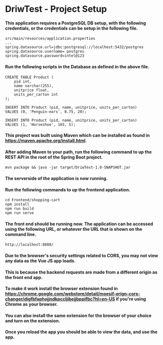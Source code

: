 # DriwTest - Project Setup
#### This application requires a PostgreSQL DB setup, with the following credentials, or the credentials can be setup in the following file.
```
src/main/resources/application.properties
...
spring.datasource.url=jdbc:postgresql://localhost:5432/postgres
spring.datasource.username= postgres
spring.datasource.password=intel@123
``` 
#### Run the following scripts in the Database as defined in the above file.
```
CREATE TABLE Product (
    pid int,
    name varchar(255),
    unitprice float,
    units_per_carton int
);

INSERT INTO Product (pid, name, unitprice, units_per_carton)
VALUES (0, 'Penguin-ears', 8.75, 20);

INSERT INTO Product (pid, name, unitprice, units_per_carton)
VALUES (1, 'Horseshoe', 165, 5);
```
#### This project was built using Maven which can be installed as found in https://maven.apache.org/install.html.
#### After adding Maven to your path, run the following command to up the REST API in the root of the Spring Boot project.
```
mvn package && java -jar target/DriwTest-1.0-SNAPSHOT.jar
```
#### The serverside of the application is now running.
#### Run the following commands to up the frontend application.
```
cd Frontend/shopping-cart
npm install
npm run build
npm run serve
```
#### The front end should be running now. The application can be accessed using the following URL, or whatever the URL that is shown on the command line.
```
http://localhost:8080/
```
#### Due to the browser's security settings related to CORS, you may not view any data as the Vue JS app loads.
#### This is because the backend requests are made from a different origin as the front end app.
#### To make it work install the browser extension found in https://chrome.google.com/webstore/detail/moesif-orign-cors-changer/digfbfaphojjndkpccljibejjbppifbc?hl=en-US if you're using Chrome as your browser.
#### You can also install the same extension for the browser of your choice and turn on the extension.
#### Once you reload the app you should be able to view the data, and use the app.

